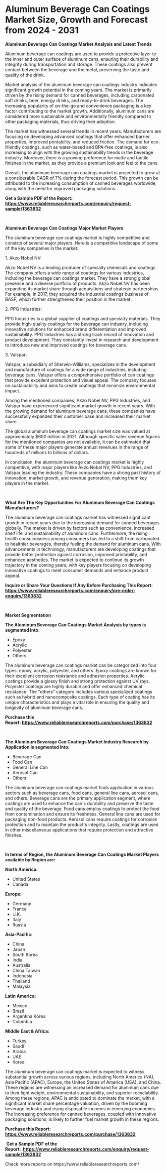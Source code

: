 <p><h1>Aluminum Beverage Can Coatings Market Size, Growth and Forecast from 2024 - 2031</h1></p><p><strong>Aluminum Beverage Can Coatings Market Analysis and Latest Trends</strong></p>
<p><p>Aluminum beverage can coatings are used to provide a protective layer to the inner and outer surface of aluminum cans, ensuring their durability and integrity during transportation and storage. These coatings also prevent contact between the beverage and the metal, preserving the taste and quality of the drink.</p><p>Market analysis of the aluminum beverage can coatings industry indicates significant growth potential in the coming years. The market is primarily driven by the rising demand for canned beverages, including carbonated soft drinks, beer, energy drinks, and ready-to-drink beverages. The increasing popularity of on-the-go and convenience packaging is a key factor contributing to the market growth. Additionally, aluminum cans are considered more sustainable and environmentally friendly compared to other packaging materials, thus driving their adoption.</p><p>The market has witnessed several trends in recent years. Manufacturers are focusing on developing advanced coatings that offer enhanced barrier properties, improved printability, and reduced friction. The demand for eco-friendly coatings, such as water-based and BPA-free coatings, is also increasing to align with the growing sustainability trends in the beverage industry. Moreover, there is a growing preference for matte and tactile finishes in the market, as they provide a premium look and feel to the cans.</p><p>Overall, the aluminum beverage can coatings market is projected to grow at a considerable CAGR of 7% during the forecast period. This growth can be attributed to the increasing consumption of canned beverages worldwide, along with the need for improved packaging solutions.</p></p>
<p><strong>Get a Sample PDF of the Report:&nbsp; <a href="https://www.reliableresearchreports.com/enquiry/request-sample/1363832">https://www.reliableresearchreports.com/enquiry/request-sample/1363832</a></strong></p>
<p>&nbsp;</p>
<p><strong>Aluminum Beverage Can Coatings Major Market Players</strong></p>
<p><p>The aluminum beverage can coatings market is highly competitive and consists of several major players. Here is a competitive landscape of some of the key companies in the market:</p><p>1. Akzo Nobel NV:</p><p>Akzo Nobel NV is a leading producer of specialty chemicals and coatings. The company offers a wide range of coatings for various industries, including the beverage can coatings market. They have a strong global presence and a diverse portfolio of products. Akzo Nobel NV has been expanding its market share through acquisitions and strategic partnerships. For example, in 2017, they acquired the industrial coatings business of BASF, which further strengthened their position in the market.</p><p>2. PPG Industries:</p><p>PPG Industries is a global supplier of coatings and specialty materials. They provide high-quality coatings for the beverage can industry, including innovative solutions for enhanced brand differentiation and improved sustainability. PPG Industries has a strong track record of innovation and product development. They constantly invest in research and development to introduce new and improved coatings for beverage cans.</p><p>3. Valspar:</p><p>Valspar, a subsidiary of Sherwin-Williams, specializes in the development and manufacture of coatings for a wide range of industries, including beverage cans. Valspar offers a comprehensive portfolio of can coatings that provide excellent protection and visual appeal. The company focuses on sustainability and aims to create coatings that minimize environmental impact.</p><p>Among the mentioned companies, Akzo Nobel NV, PPG Industries, and Valspar have experienced significant market growth in recent years. With the growing demand for aluminum beverage cans, these companies have successfully expanded their customer base and increased their market share.</p><p>The global aluminum beverage can coatings market size was valued at approximately $600 million in 2021. Although specific sales revenue figures for the mentioned companies are not available, it can be estimated that some of these major players generate annual revenues in the range of hundreds of millions to billions of dollars.</p><p>In conclusion, the aluminum beverage can coatings market is highly competitive, with major players like Akzo Nobel NV, PPG Industries, and Valspar leading the industry. These companies have a strong past history of innovation, market growth, and revenue generation, making them key players in the market.</p></p>
<p>&nbsp;</p>
<p><strong>What Are The Key Opportunities For Aluminum Beverage Can Coatings Manufacturers?</strong></p>
<p><p>The aluminum beverage can coatings market has witnessed significant growth in recent years due to the increasing demand for canned beverages globally. The market is driven by factors such as convenience, increased shelf life, and sustainability of aluminum cans. Furthermore, the rising health consciousness among consumers has led to a shift from carbonated to healthier beverages, thereby fueling the demand for aluminum cans. With advancements in technology, manufacturers are developing coatings that provide better protection against corrosion, improved printability, and enhanced aesthetics. The market is expected to continue its growth trajectory in the coming years, with key players focusing on developing innovative coatings to meet consumer demands and enhance product appeal.</p></p>
<p><strong>Inquire or Share Your Questions If Any Before Purchasing This Report: <a href="https://www.reliableresearchreports.com/enquiry/pre-order-enquiry/1363832">https://www.reliableresearchreports.com/enquiry/pre-order-enquiry/1363832</a></strong></p>
<p>&nbsp;</p>
<p><strong>Market Segmentation</strong></p>
<p><strong>The Aluminum Beverage Can Coatings Market Analysis by types is segmented into:</strong></p>
<p><ul><li>Epoxy</li><li>Acrylic</li><li>Polyester</li><li>Others</li></ul></p>
<p><p>The aluminum beverage can coatings market can be categorized into four types: epoxy, acrylic, polyester, and others. Epoxy coatings are known for their excellent corrosion resistance and adhesion properties. Acrylic coatings provide a glossy finish and strong protection against UV rays. Polyester coatings are highly durable and offer enhanced chemical resistance. The "others" category includes various specialized coatings such as hybrid and nanocomposite coatings. Each type of coating has its unique characteristics and plays a vital role in ensuring the quality and longevity of aluminum beverage cans.</p></p>
<p><strong>Purchase this Report:&nbsp;<a href="https://www.reliableresearchreports.com/purchase/1363832">https://www.reliableresearchreports.com/purchase/1363832</a></strong></p>
<p>&nbsp;</p>
<p><strong>The Aluminum Beverage Can Coatings Market Industry Research by Application is segmented into:</strong></p>
<p><ul><li>Beverage Can</li><li>Food Can</li><li>General Line Can</li><li>Aerosol Can</li><li>Others</li></ul></p>
<p><p>The aluminum beverage can coatings market finds application in various sectors such as beverage cans, food cans, general line cans, aerosol cans, and others. Beverage cans are the primary application segment, where coatings are used to enhance the can's durability and preserve the taste and quality of the beverage. Food cans employ coatings to protect the food from contamination and ensure its freshness. General line cans are used for packaging non-food products. Aerosol cans require coatings for corrosion protection and to maintain the product's integrity. Lastly, coatings are used in other miscellaneous applications that require protection and attractive finishes.</p></p>
<p>&nbsp;</p>
<p><strong>In terms of Region, the Aluminum Beverage Can Coatings Market Players available by Region are:</strong></p>
<p>
    <p> <strong> North America: </strong>
        <ul>
            <li>United States</li>
            <li>Canada</li>
        </ul>
        </p> 
    <p> <strong> Europe: </strong>
        <ul>
            <li>Germany</li>
            <li>France</li>
            <li>U.K.</li>
            <li>Italy</li>
            <li>Russia</li>
        </ul>
        </p> 
    <p> <strong> Asia-Pacific: </strong>
        <ul>
            <li>China</li>
            <li>Japan</li>
            <li>South Korea</li>
            <li>India</li>
            <li>Australia</li>
            <li>China Taiwan</li>
            <li>Indonesia</li>
            <li>Thailand</li>
            <li>Malaysia</li>
        </ul>
        </p> 
    <p> <strong> Latin America: </strong>
        <ul>
            <li>Mexico</li>
            <li>Brazil</li>
            <li>Argentina Korea</li>
            <li>Colombia</li>
        </ul>
        </p> 
    <p> <strong> Middle East & Africa: </strong>
        <ul>
            <li>Turkey</li>
            <li>Saudi</li>
            <li>Arabia</li>
            <li>UAE</li>
            <li>Korea</li>
        </ul>
    </p>
    </p>
<p><p>The aluminum beverage can coatings market is expected to witness substantial growth across various regions, including North America (NA), Asia Pacific (APAC), Europe, the United States of America (USA), and China. These regions are witnessing an increased demand for aluminum cans due to their light weight, environmental sustainability, and superior recyclability. Among these regions, APAC is anticipated to dominate the market, with a significant market share percentage valuation, driven by the booming beverage industry and rising disposable incomes in emerging economies. The increasing preference for canned beverages, coupled with innovative packaging solutions, is likely to further fuel market growth in these regions.</p></p>
<p><strong>Purchase this Report: <a href="https://www.reliableresearchreports.com/purchase/1363832">https://www.reliableresearchreports.com/purchase/1363832</a></strong></p>
<p>&nbsp;<strong>Get a Sample PDF of the Report:&nbsp;&nbsp;<a href="https://www.reliableresearchreports.com/enquiry/request-sample/1363832">https://www.reliableresearchreports.com/enquiry/request-sample/1363832</a></strong></p>
<p><strong></strong></p>
<p>Check more reports on https://www.reliableresearchreports.com/</p>